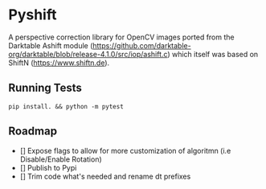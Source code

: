 # Pyshift

A perspective correction library for OpenCV images ported from the Darktable Ashift module (https://github.com/darktable-org/darktable/blob/release-4.1.0/src/iop/ashift.c)
which itself was based on ShiftN (https://www.shiftn.de).

## Running Tests

```
pip install. && python -m pytest
```

## Roadmap

- [] Expose flags to allow for more customization of algoritmn (i.e Disable/Enable Rotation)
- [] Publish to Pypi
- [] Trim code what's needed and rename dt prefixes